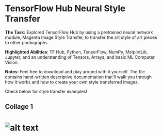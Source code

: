 # TensorFlow Hub Neural Style Transfer

**The Task:** Explored TensorFlow Hub by using a pretrained neural network module, Magenta Image Style Transfer, to transfer the art style of art pieces to other photographs. 

**Highlighted Abilities:** TF Hub, Python, TensorFlow, NumPy, MatplotLib, Jupyter, and an understanding of Tensors, Arrays, and basic ML Computer Vision.

**Notes:** Feel free to download and play around with it yourself. The file contains hand-written descriptive documentation that'll walk you through how it works and how to create your own style transferred images. 

Check below for style transfer examples!


## Collage 1
# ![alt text]([1])

[1]: https://github.com/asilich123/Resume_Projects/blob/main/TF%20HUB:FUN%20-%20ML%20Neural%20Style%20Transfer/Images/Collages/Hudson%20Collage.png?raw=true

